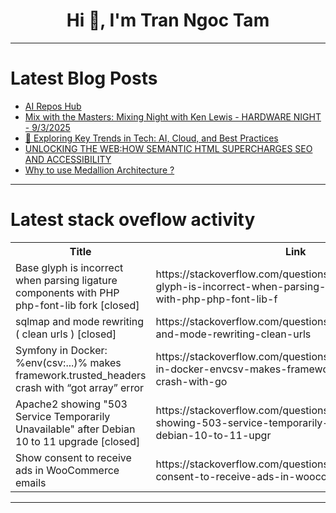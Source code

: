 <h1 align="center">Hi 👋, I'm Tran Ngoc Tam</h1>

---

# Latest Blog Posts 
<!-- BLOG-POST-LIST:START -->
- [AI Repos Hub](https://dev.to/fahadabid545/ai-repos-hub-258)
- [Mix with the Masters: Mixing Night with Ken Lewis - HARDWARE NIGHT - 9/3/2025](https://dev.to/music_youtube/mix-with-the-masters-mixing-night-with-ken-lewis-hardware-night-932025-37m1)
- [🚀 Exploring Key Trends in Tech: AI, Cloud, and Best Practices](https://dev.to/vivian_gichure_ec51d453bf/exploring-key-trends-in-tech-ai-cloud-and-best-practices-4nib)
- [UNLOCKING THE WEB:HOW SEMANTIC HTML SUPERCHARGES SEO AND ACCESSIBILITY](https://dev.to/ica/unlocking-the-webhow-semantic-html-supercharges-seo-and-accessibility-2j8i)
- [Why to use Medallion Architecture ?](https://dev.to/anshul_02/why-to-use-medallion-architecture--21d3)
<!-- BLOG-POST-LIST:END -->

---

# Latest stack oveflow activity
<table>
  <tr><th>Title</th><th>Link</th></tr>
  <!-- STACKOVERFLOW:START --><tr><td>Base glyph is incorrect when parsing ligature components with PHP php-font-lib fork [closed]</td><td>https://stackoverflow.com/questions/79752667/base-glyph-is-incorrect-when-parsing-ligature-components-with-php-php-font-lib-f</td></tr><tr><td>sqlmap and mode rewriting &lpar; clean urls &rpar; [closed]</td><td>https://stackoverflow.com/questions/79752659/sqlmap-and-mode-rewriting-clean-urls</td></tr><tr><td>Symfony in Docker: %env&lpar;csv:...&rpar;% makes framework.trusted_headers crash with “got array” error</td><td>https://stackoverflow.com/questions/79752588/symfony-in-docker-envcsv-makes-framework-trusted-headers-crash-with-go</td></tr><tr><td>Apache2 showing &quot;503 Service Temporarily Unavailable&quot; after Debian 10 to 11 upgrade [closed]</td><td>https://stackoverflow.com/questions/79752438/apache2-showing-503-service-temporarily-unavailable-after-debian-10-to-11-upgr</td></tr><tr><td>Show consent to receive ads in WooCommerce emails</td><td>https://stackoverflow.com/questions/79752437/show-consent-to-receive-ads-in-woocommerce-emails</td></tr><!-- STACKOVERFLOW:END -->
</table>

---


